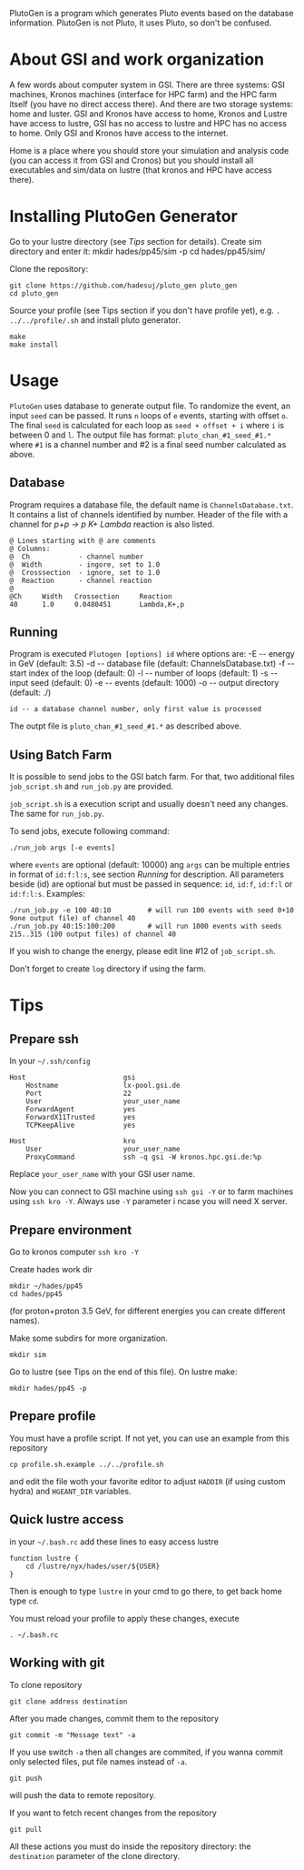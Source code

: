 PlutoGen is a program which generates Pluto events based on the database information.
PlutoGen is not Pluto, it uses Pluto, so don't be confused.

About GSI and work organization
===============================

A few words about computer system in GSI. There are three systems: GSI machines, Kronos machines (interface for HPC farm) and the HPC farm itself (you have no direct access there). And there are two storage systems: home and luster. GSI and Kronos have access to home, Kronos and Lustre have access to lustre, GSI has no access to lustre and HPC has no access to home. Only GSI and Kronos have access to the internet.

Home is a place where you should store your simulation and analysis code (you can access it from GSI and Cronos) but you should install all executables and sim/data on lustre (that kronos and HPC have access there).

Installing PlutoGen Generator
=============================

Go to your lustre directory (see *Tips* section for details). Create sim directory and enter it:
    mkdir hades/pp45/sim -p
    cd hades/pp45/sim/

Clone the repository:

    git clone https://github.com/hadesuj/pluto_gen pluto_gen
    cd pluto_gen

Source your profile (see Tips section if you don't have profile yet), e.g. `. ../../profile/.sh` and install pluto generator.

    make
    make install

Usage
=====

`PlutoGen` uses database to generate output file. To randomize the event, an input `seed` can be passed. It runs `n` loops of `e` events, starting with offset `o`. The final `seed` is calculated for each loop as `seed + offset + i` where `i` is between 0 and `l`. The output file has format: `pluto_chan_#1_seed_#1.*` where `#1` is a channel number and #2 is a final seed number calculated as above.

Database
--------

Program requires a database file, the default name is `ChannelsDatabase.txt`. It contains a list of channels identified by number. Header of the file with a channel for *p+p -> p K+ Lambda* reaction is also listed.

    @ Lines starting with @ are comments
    @ Columns:
    @  Ch            - channel number
    @  Width         - ingore, set to 1.0
    @  Crosssection  - ignore, set to 1.0
    @  Reaction      - channel reaction
    @
    @Ch     Width   Crossection     Reaction
    40      1.0     0.0480451       Lambda,K+,p

Running
-------

Program is executed `Plutogen [options] id` where options are:
    -E  -- energy in GeV (default: 3.5)
    -d  -- database file (default: ChannelsDatabase.txt)
    -f  -- start index of the loop (default: 0)
    -l  -- number of loops (default: 1)
    -s  -- input seed (default: 0)
    -e  -- events (default: 1000)
    -o -- output directory (default: ./)

    id -- a database channel number, only first value is processed

The outpt file is `pluto_chan_#1_seed_#1.*` as described above.

Using Batch Farm
----------------

It is possible to send jobs to the GSI batch farm. For that, two additional files `job_script.sh` and `run_job.py` are provided.

`job_script.sh` is a execution script and usually doesn't need any changes. The same for `run_job.py`.

To send jobs, execute following command:

    ./run_job args [-e events]

where `events` are optional (default: 10000) ang `args` can be multiple entries in format of `id:f:l:s`, see section *Running* for description. All parameters beside (id) are optional but must be passed in sequence: `id`, `id:f`, `id:f:l` or `id:f:l:s`. Examples:

    ./run_job.py -e 100 40:10         # will run 100 events with seed 0+10 9one output file) of channel 40
    ./run_job.py 40:15:100:200        # will run 1000 events with seeds 215..315 (100 output files) of channel 40

If you wish to change the energy, please edit line #12 of `job_script.sh`.

Don't forget to create `log` directory if using the farm.

Tips
====

Prepare ssh
-----------

In your `~/.ssh/config`

    Host                        gsi
        Hostname                lx-pool.gsi.de
        Port                    22
        User                    your_user_name
        ForwardAgent            yes
        ForwardX11Trusted       yes
        TCPKeepAlive            yes
    
    Host                        kro
        User                    your_user_name
        ProxyCommand            ssh -q gsi -W kronos.hpc.gsi.de:%p

Replace `your_user_name` with your GSI user name.

Now you can connect to GSI machine using `ssh gsi -Y` or to farm machines using `ssh kro -Y`. Always use `-Y` parameter i ncase you will need X server.


Prepare environment
--------------------

Go to kronos computer `ssh kro -Y`

Create hades work dir

    mkdir ~/hades/pp45
    cd hades/pp45

(for proton+proton 3.5 GeV, for different energies you can create different names).

Make some subdirs for more organization.

    mkdir sim

Go to lustre (see Tips on the end of this file). On lustre make:

    mkdir hades/pp45 -p

Prepare profile
---------------

You must have a profile script. If not yet, you can use an example from this repository

    cp profile.sh.example ../../profile.sh

and edit the file woth your favorite editor to adjust `HADDIR` (if using custom hydra) and `HGEANT_DIR` variables.

Quick lustre access
-------------------

in your `~/.bash.rc` add these lines to easy access lustre

    function lustre {
        cd /lustre/nyx/hades/user/${USER}
    }

Then is enough to type `lustre` in your cmd to go there, to get back home type `cd`.

You must reload your profile to apply these changes, execute

    . ~/.bash.rc

Working with git
----------------

To clone repository

    git clone address destination

After you made changes, commit them to the repository

    git commit -m "Message text" -a

If you use switch `-a` then all changes are commited, if you wanna commit only selected files, put file names instead of `-a`.

    git push

will push the data to remote repository.

If you want to fetch recent changes from the repository

    git pull

All these actions you must do inside the repository directory: the `destination` parameter of the clone directory.
